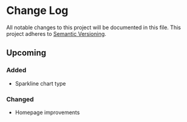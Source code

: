 # Change Log

All notable changes to this project will be documented in this file.
This project adheres to [Semantic Versioning](http://semver.org/).

## Upcoming
### Added
- Sparkline chart type

### Changed
- Homepage improvements
